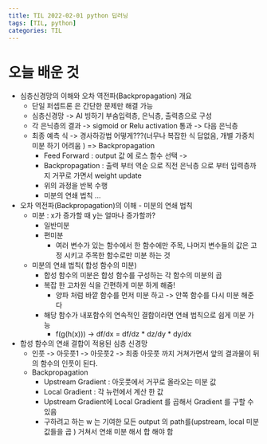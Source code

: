 ```yaml
---
title: TIL 2022-02-01 python 딥러닝
tags: [TIL, python]
categories: TIL
---
```

# 오늘 배운 것

- 심층신경망의 이해와 오차 역전파(Backpropagation) 개요
  - 단일 퍼셉트론 은 간단한 문제만 해결 가능
  - 심층신경망 -> AI 빙하기 부숨입력층, 은닉층, 출력층으로 구성
  - 각 은닉층의 결과 -> sigmoid or Relu activation 통과 -> 다음 은닉층
  - 최종 예측 식 -> 경사하강법 어떻게???(너무나 복잡한 식 답없음, 개별 가중치 미분 하기 어려움 ) => Backpropagation
    - Feed Forward : output 값 에 로스 함수 선택 ->
    - Backpropagation : 출력 부터 역순 으로 직전 은닉층 으로 부터 입력층까지 거꾸로 가면서 weight update
    - 위의 과정을 반복 수행
    - 미분의 연쇄 법칙 ...
- 오차 역전파(Backpropagation)의 이해 - 미분의 연쇄 법칙
  - 미분 : x가 증가할 때 y는 얼마나 증가할까?
    - 일반미분
    - 편미분
      - 여러 변수가 있는 함수에서 한 함수에만 주목, 나머지 변수들의 값은 고정 시키고 주목한 함수로만 미분 하는 것
  - 미분의 연쇄 법칙( 합성 함수의 미분)
    - 합성 함수의 미분은 합성 함수를 구성하는 각 함수의 미분의 곱
    - 복잡 한 고차원 식을 간편하게 미분 하게 해줌!
      - 양파 처럼 바깥 함수를 먼저 미분 하고 -> 안쪽 함수를 다시 미분 해준다
    - 해당 함수가 내포함수의 연속적인 결합이라면 연쇄 법칙으로 쉽게 미분 가능
      - f(g(h(x))) -> df/dx = df/dz * dz/dy * dy/dx
- 합성 함수의 연쇄 결합이 적용된 심층 신경망
  - 인풋 -> 아웃풋1 -> 아웃풋2 -> 최종 아웃풋 까지 거쳐가면서 앞의 결과물이 뒤의 함수의 인풋이 된다. 
  - Backpropagation
    - Upstream Gradient : 아웃풋에서 거꾸로 올라오는 미분 값
    - Local Gradient : 각 뉴런에서 계산 한 값
    - Upstream Gradient에 Local Gradient 를 곱해서 Gradient 를 구할 수 있음 
    - 구하려고 하는 w 는 기여한 모든 output 의 path를(upstream, local 미분 값들을 곱 ) 거쳐서 연쇄 미분 해서 합 해야 함 

